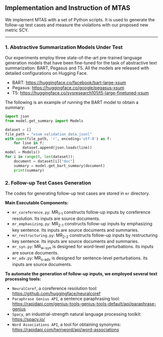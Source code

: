 ## Implementation and Instruction of MTAS

We implement MTAS with a set of Python scripts. It is used to generate the follow-up test cases and measure the violations with our proposed new metric SCY.

---

### 1. Abstractive Summarization Models Under Test
Our experiments employ three state-of-the-art pre-trained language generation models that have been fine-tuned for the task of abstractive text summarization: BART, Pegasus and T5. All the models are released with detailed configurations on Hugging Face.
* BART: <https://huggingface.co/facebook/bart-large-xsum>
* Pegasus: <https://huggingface.co/google/pegasus-xsum>
* T5: <https://huggingface.co/sysresearch101/t5-large-finetuned-xsum>

The following is an example of running the BART model to obtain a summary:

```python
import json
from model.get_summary import Models

dataset = []
file_path = "xsum_validation_data.jsonl"
with open(file_path, 'r', encoding='utf-8') as f:
    for line in f:
        dataset.append(json.loads(line))
model = Models()
for i in range(0, len(dataset)):
    document = dataset[i]["doc"]
    summary = model.get_bart_summary(document)
    print(summary)
```

### 2. Follow-up Test Cases Generation

The codes for generating follow-up test cases are stored in `mr` directory.

**Main Executable Components:**
* `mr_coreference.py`: MR<sub>1-1</sub> constructs follow-up inputs by coreference resolution. Its inputs are source documents.
* `mr_emphasizing.py`: MR<sub>2-1</sub> constructs follow-up inputs by emphasizing key sentence. Its inputs are source documents and summaries.
* `mr_restructuring.py`: MR<sub>2-2</sub> constructs follow-up inputs by restructuring key sentence. Its inputs are source documents and summaries.
* `mr_syn.py`: MR<sub>w-syn</sub> is designed for word-level perturbations. its inputs are source documents.
* `mr_adv.py`: MR<sub>s-adv</sub> is designed for sentence-level perturbations. its inputs are source documents.

**To automate the generation of follow-up inputs, we employed several text processing tools:**
* `NeuralCoref`, a coreference resolution tool: <https://github.com/huggingface/neuralcoref>
* `Paraphrase Genius API`, a sentence paraphrasing tool:  <https://rapidapi.com/genius-tools-genius-tools-default/api/paraphrase-genius>
* `Spacy`, an industrial-strength natural language processing toolkit:  <https://spacy.io/>
* `Word Associations API`, a tool for obtaining synonyms:  <https://rapidapi.com/twinword/api/word-associations>

























